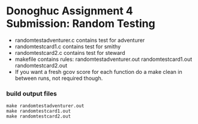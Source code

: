 # Donoghuc Assignment 4 Submission: Random Testing
- randomtestadventurer.c contains test for adventurer
- randomtestcard1.c contains test for smithy
- randomtestcard2.c contains test for steward
- makefile contains rules: randomtestadventurer.out randomtestcard1.out randomtestcard2.out
- If you want a fresh gcov score for each function do a make clean in between runs, not required though. 

### build output files
```
make randomtestadventurer.out
make randomtestcard1.out
make randomtestcard2.out
```